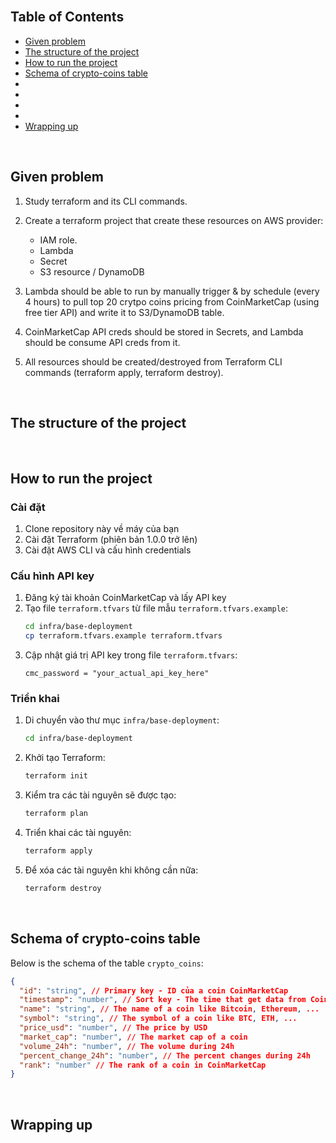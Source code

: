 


<br>

## Table of Contents
- [Given problem](#given-problem)
- [The structure of the project](#the-structure-of-the-project)
- [How to run the project](#how-to-run-the-project)
- [Schema of crypto-coins table](#schema-of-crypto-coins-table)
- []()
- []()
- []()
- []()
- [Wrapping up](#wrapping-up)


<br>

## Given problem

1. Study terraform and its CLI commands.
2. Create a terraform project that create these resources on AWS provider:

    - IAM role.
    - Lambda
    - Secret
    - S3 resource / DynamoDB

3. Lambda should be able to run by manually trigger & by schedule (every 4 hours) to pull top 20 crytpo coins pricing from CoinMarketCap (using free tier API) and write it to S3/DynamoDB table.
4. CoinMarketCap API creds should be stored in Secrets, and Lambda should be consume API creds from it.
5. All resources should be created/destroyed from Terraform CLI commands (terraform apply, terraform destroy).


<br>

## The structure of the project




<br>

## How to run the project

### Cài đặt

1. Clone repository này về máy của bạn
2. Cài đặt Terraform (phiên bản 1.0.0 trở lên)
3. Cài đặt AWS CLI và cấu hình credentials

### Cấu hình API key

1. Đăng ký tài khoản CoinMarketCap và lấy API key
2. Tạo file `terraform.tfvars` từ file mẫu `terraform.tfvars.example`:
   ```bash
   cd infra/base-deployment
   cp terraform.tfvars.example terraform.tfvars
   ```
3. Cập nhật giá trị API key trong file `terraform.tfvars`:
   ```
   cmc_password = "your_actual_api_key_here"
   ```

### Triển khai

1. Di chuyển vào thư mục `infra/base-deployment`:
   ```bash
   cd infra/base-deployment
   ```

2. Khởi tạo Terraform:
   ```bash
   terraform init
   ```

3. Kiểm tra các tài nguyên sẽ được tạo:
   ```bash
   terraform plan
   ```

4. Triển khai các tài nguyên:
   ```bash
   terraform apply
   ```

5. Để xóa các tài nguyên khi không cần nữa:
   ```bash
   terraform destroy
   ```

<br>

## Schema of crypto-coins table

Below is the schema of the table `crypto_coins`:

```json
{
  "id": "string", // Primary key - ID của a coin CoinMarketCap
  "timestamp": "number", // Sort key - The time that get data from CoinMarketCap (Unix timestamp)
  "name": "string", // The name of a coin like Bitcoin, Ethereum, ...
  "symbol": "string", // The symbol of a coin like BTC, ETH, ...
  "price_usd": "number", // The price by USD
  "market_cap": "number", // The market cap of a coin
  "volume_24h": "number", // The volume during 24h
  "percent_change_24h": "number", // The percent changes during 24h
  "rank": "number" // The rank of a coin in CoinMarketCap
}
```


<br>

## Wrapping up



